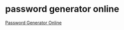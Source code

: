 # password generator online

[Password Generator Online](https://works.yangerxiao.com/strong-password-generator/)
